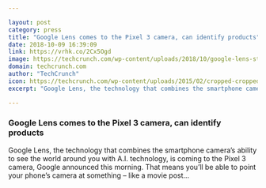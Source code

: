 ```yaml
---

layout: post
category: press
title: "Google Lens comes to the Pixel 3 camera, can identify products"
date: 2018-10-09 16:39:09
link: https://vrhk.co/2Cx5Ogd
image: https://techcrunch.com/wp-content/uploads/2018/10/google-lens-style-search.png?w=764
domain: techcrunch.com
author: "TechCrunch"
icon: https://techcrunch.com/wp-content/uploads/2015/02/cropped-cropped-favicon-gradient.png?w=180
excerpt: "Google Lens, the technology that combines the smartphone camera’s ability to see the world around you with A.I. technology, is coming to the Pixel 3 camera, Google announced this morning. That means you’ll be able to point your phone’s camera at something – like a movie post…"

---
```


### Google Lens comes to the Pixel 3 camera, can identify products

Google Lens, the technology that combines the smartphone camera’s ability to see the world around you with A.I. technology, is coming to the Pixel 3 camera, Google announced this morning. That means you’ll be able to point your phone’s camera at something – like a movie post…